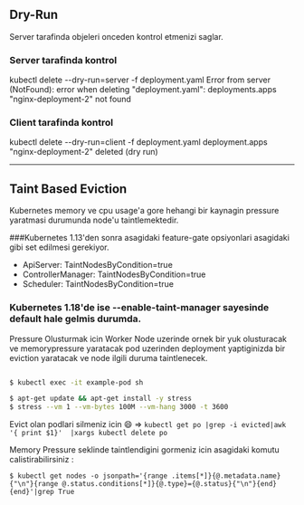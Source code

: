 ## Dry-Run

Server tarafinda objeleri onceden kontrol etmenizi saglar.

### Server tarafinda kontrol

kubectl delete --dry-run=server -f deployment.yaml
Error from server (NotFound): error when deleting "deployment.yaml": deployments.apps "nginx-deployment-2" not found

### Client tarafinda kontrol
kubectl delete --dry-run=client -f deployment.yaml
deployment.apps "nginx-deployment-2" deleted (dry run)

<hr></hr>

## Taint Based Eviction

Kubernetes memory ve cpu usage'a gore hehangi bir kaynagin pressure yaratmasi durumunda node'u taintlemektedir.

###Kubernetes 1.13'den sonra asagidaki feature-gate opsiyonlari asagidaki gibi set edilmesi gerekiyor.

* ApiServer: TaintNodesByCondition=true
* ControllerManager: TaintNodesByCondition=true
* Scheduler: TaintNodesByCondition=true

### Kubernetes 1.18'de ise --enable-taint-manager sayesinde default hale gelmis durumda.
Pressure Olusturmak icin Worker Node uzerinde ornek bir yuk olusturacak ve memorypressure yaratacak pod uzerinden deployment yaptiginizda bir eviction yaratacak ve node ilgili duruma taintlenecek.

```sh

$ kubectl exec -it example-pod sh

$ apt-get update && apt-get install -y stress
$ stress --vm 1 --vm-bytes 100M --vm-hang 3000 -t 3600

```
Evict olan podlari silmeniz icin :smile: => ```kubectl get po |grep -i evicted|awk '{ print $1}'  |xargs kubectl delete po```

Memory Pressure seklinde taintlendigini gormeniz icin asagidaki komutu calistirabilirsiniz : 

```
$ kubectl get nodes -o jsonpath='{range .items[*]}{@.metadata.name}{"\n"}{range @.status.conditions[*]}{@.type}={@.status}{"\n"}{end}{end}'|grep True

```
